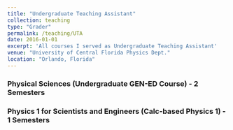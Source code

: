 ```yaml
---
title: "Undergraduate Teaching Assistant"
collection: teaching
type: "Grader"
permalink: /teaching/UTA
date: 2016-01-01
excerpt: 'All courses I served as Undergraduate Teaching Assistant'
venue: "University of Central Florida Physics Dept."
location: "Orlando, Florida"
---
```


### Physical Sciences (Undergraduate GEN-ED Course) - 2 Semesters

### Physics 1 for Scientists and Engineers (Calc-based Physics 1) - 1 Semesters
